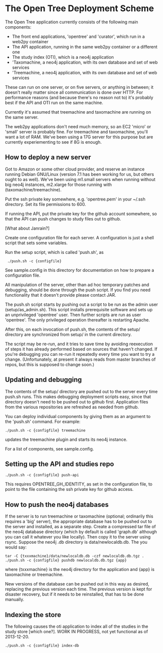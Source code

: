 The Open Tree Deployment Scheme
===============================

The Open Tree application currently consists of the following main components:

* The front end applications, 'opentree' and 'curator', which run in a web2py container
* The API application, running in the same web2py container or a different one
* The study index (OTI), which is a neo4j application
* 'Taxomachine, a neo4j application, with its own database and set of web services
* 'Treemachine, a neo4j application, with its own database and set of web services

These can run on one server, or on five servers, or anything in between; it doesn't really matter since all communication is done over HTTP.  For performance reasons (and because there's no reason not to) it's probably best if the API and OTI run on the same machine.

Currently it's assumed that treemachine and taxomachine are running on the same server.

The web2py applications don't need much memory, so an EC2 'micro' or 'small' server is probably fine.  For treemachine and taxomachine, you'll want a lot of RAM.  We've been using a 17G server for this purpose but are currently experiementing to see if 8G is enough.

How to deploy a new server
--------------------------

Got to Amazon or some other cloud provider, and reserve an instance
running Debian GNU/Linux (version 7.1 has been working for us, but others ought to as well).  We've been using m1.small servers when
running without big neo4j instances, m2.xlarge for those running with (taxomachine/treemachine).

Put the ssh private key somewhere, e.g. 'opentree.pem' in your ~/.ssh directory.
Set its file permissions to 600.

If running the API, put the private key for the github account somewhere, so that the API can push changes to study files out to github.

[What about Janrain?]

Create one configuration file for each server.  A configuration is just a shell script that sets some variables.

Run the setup script, which is called 'push.sh', as

     ./push.sh -c {configfile}

See sample.config in this directory for documentation on how to prepare a configuration file.

All manipulation of the server, other than ad hoc temporary patches and debugging, should be done through the push script.  If you find you need functionality that it doesn't provide please contact JAR.

The push.sh script starts by pushing out a script to be run as the admin user (setup/as_admin.sh).  This script installs prerequisite software and sets up an unprivileged 'opentree' user.  Then further scripts are run as user 'opentree'.  The only privileged operation thereafter is restarting Apache.

After this, on each invocation of push.sh, the contents of the setup/
directory are synchronized from setup/ in the current directory.

The script may be re-run, and it tries to save time by avoiding reexecution of steps it has already performed based on sources that haven't changed.  If you're debugging you can re-run it repeatedly every time you want to try a change. (Unfortunately, at present it always reads from master branches of repos, but this is supposed to change soon.)

Updating and debugging
----------------------

The contents of the setup/ directory are pushed out to the server every time push.sh runs.  This makes debugging deployment scripts easy, since that directory doesn't need to be pushed out to github first.  Application files from the various repositories are refreshed as needed from github.

You can deploy individual components by giving them as an argument to
the 'push.sh' command.  For example:

    ./push.sh -c {configfile} treemachine

updates the treemachine plugin and starts its neo4j instance.

For a list of components, see sample.config.

Setting up the API and studies repo
-----------------------------------

    ./push.sh -c {configfile} push-api

This requires OPENTREE_GH_IDENTITY, as set in the configuration file, to point to the file containing the ssh private key for github access.

How to push the neo4j databases
-------------------------------

If the server is to run treemachine or taxomachine (optional; ordinarily this requires a 'big' server), the appropriate database has to be pushed out to the server and installed, as a separate step.  Create a compressed tar file of the neo4j database directory (which by default is called 'graph.db' although you can call it whatever you like locally).  Then copy it to the server using rsync.  Suppose the neo4j .db directory is data/newlocaldb.db. The you would say:

    tar -C {txxxmachine}/data/newlocaldb.db -czf newlocaldb.db.tgz .
    ./push.sh -c {configfile} pushdb newlocaldb.db.tgz {app}

where {txxxmachine} is the neo4j directory for the application and {app} is taxomachine or treemachine.

New versions of the database can be pushed out in this way as desired, replacing the previous version each time.  The previous version is kept for disaster recovery, but if it needs to be reinstalled, that has to be done manually.

Indexing the store
------------------

The following causes the oti application to index all of the studies in the study store [which one?].  WORK IN PROGRESS, not yet functional as of 2013-12-20.

    ./push.sh -c {configfile} index-db

